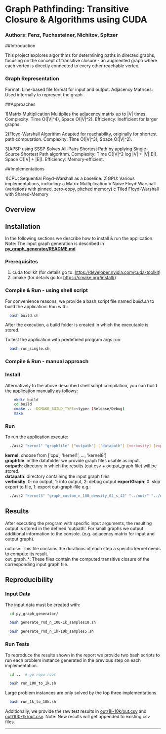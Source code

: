 # Graph Pathfinding: Transitive Closure & Algorithms using CUDA

### Authors: Fenz, Fuchssteiner, Nichitov, Spitzer

##Introduction

This project explores algorithms for determining paths in directed graphs, focusing on the concept of transitive closure - an augmented graph where each vertex is directly connected to every other reachable vertex.

### Graph Representation

Format: Line-based file format for input and output.
Adjacency Matrices: Used internally to represent the graph.

##Approaches

1)Matrix Multiplication
        Multiplies the adjacency matrix up to |V| times.
        Complexity: Time O(|V|^4), Space O(|V|^2).
        Efficiency: Inefficient for larger graphs.

2)Floyd-Warshall Algorithm
        Adapted for reachability, originally for shortest path computation.
        Complexity: Time O(|V|^3), Space O(|V|^2).

3)APSP using SSSP
        Solves All-Pairs Shortest Path by applying Single-Source Shortest Path algorithm.
        Complexity: Time O(|V|^2 log |V| + |V||E|), Space O(|V| + |E|).
        Efficiency: Memory-efficient.

##Implementations

1)CPU: Sequential Floyd-Warshall as a baseline.
2)GPU: Various implementations, including:
       a Matrix Multiplication
       b Naïve Floyd-Warshall (variations with pinned, zero-copy, pitched memory)
       c Tiled Floyd-Warshall with Shared-Memory


## Overview

## Installation
In the following sections we describe how to install & run the application.
Note: The input graph generation is described in **[py_graph_generator/README.md](py_graph_generator/README.md)**

### Prerequisites
1. cuda tool kit (for details go to: https://developer.nvidia.com/cuda-toolkit)
2. cmake (for details go to: https://cmake.org/install/)

### Compile & Run - using shell script
For convenience reasons, we provide a bash script file named *build.sh* to build the application.
Run with:
```bash
  bash build.sh
```
After the execution, a build folder is created in which the executable is stored. 

To test the application with predefined program args run:
```bash
  bash run_single.sh
```

### Compile & Run - manual approach
### Install
Alternatively to the above described shell script compilation, you can build the application manually as follows:
```bash
    mkdir build
    cd build
    cmake .. -DCMAKE_BUILD_TYPE=<type> (Release/Debug)
    make
```

### Run
To run the application execute:
```bash
  ./ass2 "kernel" "graphfile" ["outpath"] ["datapath"] [verbosity] [exportGraph]
```

**kernel**: choose from ['cpu', 'kernel1', ..., 'kernel8'] \
**graphfile**: in the datafolder we provide graph files usable as input. \
**outpath**: directory in which the results (out.csv + output_graph file) will be stored. \
**datapath**: directory containing the input graph files \
**verbosity**: 0: no output, 1: info output, 2: debug output
**exportGraph**: 0: skip export to file, 1: export out-graph-file
e.g.:
```bash
  ./ass2 "kernel3" "graph_custom_n_100_density_02_s_42" "../out/" "../data/" 2 1
```

## Results
After executing the program with specific input arguments, the resulting output is stored in the defined 'outpath'.
For small graphs we output additional information to the console. (e.g. adjacency matrix for input and output graph).

out.csv: This file contains the durations of each step a specific kernel needs to compute its result. \
out_graph_*: These files contain the computed transitive closure of the corresponding input graph file.
 
## Reproducibility
### Input Data
The input data must be created with:
```bash
  cd py_graph_generator/
```
```bash
  bash generate_rnd_n_100-1k_samples10.sh
```
```bash
  bash generate_rnd_n_1k-10k_samples5.sh
```

### Run Tests
To reproduce the results shown in the report we provide two bash scripts to run each problem instance 
generated in the previous step on each implementation. 
```bash
  cd ..  # go repo root
```

```bash
  bash run_100_to_1k.sh
```
Large problem instances are only solved by the top three implementations.
```bash
  bash run_1k_to_10k.sh
```

Additionally, we provide the raw test results in [out/1k-10k/out.csv](out/1k-10k/out.csv) 
and [out/100-1k/out.csv](out/100-1k/out.csv). Note: New results will get appended to existing csv files.
- - -
